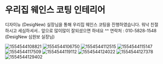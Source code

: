 # 우리집 웨인스 코팅 인테리어
디자이뉴 (DesigNew) 실장님을 통해 우리집 웨인스 코팅을 진행하였습니다. 워낙 친절하시고 세심하셔서.. 앞으로 많이많이 잘되셨으면 하네요 ^^
연락처 : 010-5828-1548 (DesigNew 심원보 실장님)

![1554544108821](designew/photo/1554544108821.jpg)
![1554544106750](designew/photo/1554544106750.jpg)
![1554544112515](designew/photo/1554544112515.jpg)
![1554544115147](designew/photo/1554544115147.jpg)
![1554544117509](designew/photo/1554544117509.jpg)
![1554544119112](designew/photo/1554544119112.jpg)
![1554544124022](designew/photo/1554544124022.jpg)
![1554544127378](designew/photo/1554544127378.jpg)
![1554544129402](designew/photo/1554544129402.jpg)
